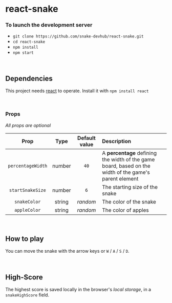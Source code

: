 # react-snake

### To launch the development server

- `git clone https://github.com/snake-devhub/react-snake.git`
- `cd react-snake`
- `npm install`
- `npm start`

<br/>

## Dependencies
This project needs [react](https://www.npmjs.com/package/react) to operate. Install it with `npm install react`

<br/>

### Props
_All props are optional_

|Prop|Type|Default value|Description|
|:-:|:-:|:-:|:-|
|`percentageWidth`|number|`40`|A **percentage** defining the width of the game board, based on the width of the game's parent element|
|`startSnakeSize`|number|`6`|The starting size of the snake|
|`snakeColor`|string|_random_|The color of the snake|
|`appleColor`|string|_random_|The color of apples|

<br/>

## How to play
You can move the snake with the arrow keys or `W` / `A` / `S` / `D`.

<br/>

## High-Score
The highest score is saved locally in the browser's _local storage_, in a `snakeHighScore` field.

